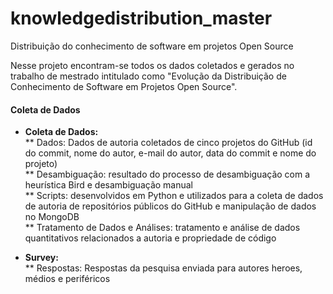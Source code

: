 # knowledgedistribution_master

Distribuição do conhecimento de software em projetos Open Source

Nesse projeto encontram-se todos os dados coletados e gerados no trabalho de mestrado intitulado como "Evolução da Distribuição de Conhecimento de Software em Projetos Open Source".

<h4> Coleta de Dados</h4>
 
* <b> Coleta de Dados:  </b>  <br/>
   ** Dados: Dados de autoria coletados de cinco projetos do GitHub (id do commit, nome do autor, e-mail do autor, data do commit e nome do projeto) <br/> 
   ** Desambiguação: resultado do processo de desambiguação com a heurística Bird e desambiguação manual <br/>
   ** Scripts: desenvolvidos em Python e utilizados para a coleta de dados de autoria de repositórios públicos do GitHub e manipulação de dados no MongoDB <br/>
   ** Tratamento de Dados e Análises: tratamento e análise de dados quantitativos relacionados a autoria e propriedade de código <br/>

* <b> Survey: </b> <br/>
  ** Respostas: Respostas da pesquisa enviada para autores heroes, médios e periféricos
